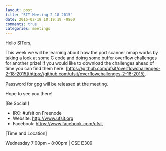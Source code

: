 ```yaml
---
layout: post
title: "SIT Meeting 2-18-2015"
date: 2015-02-18 10:19:19 -0800
comments: true
categories: meetings
---
```


Hello SITers,

This week we will be learning about how the port scanner nmap works by taking a look at some C code and doing some buffer overflow challenges for another prize! If you would like to download the challenges ahead of time you can find them here: [https://github.com/ufsit/overflowchallenges-2-18-2015](https://github.com/ufsit/overflowchallenges-2-18-2015).

Password for gpg will be released at the meeting.

Hope to see you there!

[Be Social!]

   - IRC: #ufsit on Freenode
   - Website: http://www.ufsit.org
   - Facebook: https://www.facebook.com/ufsit

[Time and Location]

Wednesday 7:00pm – 8:00pm | CSE E309